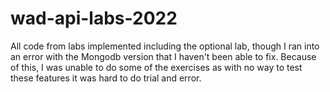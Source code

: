 # wad-api-labs-2022

All code from labs implemented including the optional lab, though I ran into an error with the Mongodb version that I haven't been able to fix.
Because of this, I was unable to do some of the exercises as with no way to test these features it was hard to do trial and error.
